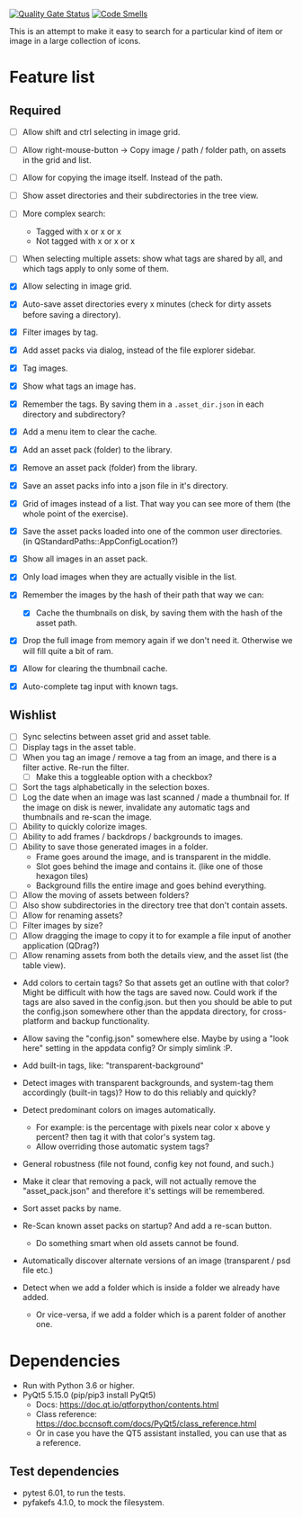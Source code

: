 [![Quality Gate Status](https://sonarcloud.io/api/project_badges/measure?project=Wcubed_asset_explorer&metric=alert_status)](https://sonarcloud.io/dashboard?id=Wcubed_asset_explorer)
[![Code Smells](https://sonarcloud.io/api/project_badges/measure?project=Wcubed_asset_explorer&metric=code_smells)](https://sonarcloud.io/project/issues?id=Wcubed_asset_explorer&resolved=false&types=CODE_SMELL)

This is an attempt to make it easy to search for a particular kind of item or image in a large collection of icons.

# Feature list
## Required

- [ ] Allow shift and ctrl selecting in image grid.
- [ ] Allow right-mouse-button -> Copy image / path / folder path, on assets in the grid and list.
- [ ] Allow for copying the image itself. Instead of the path.
- [ ] Show asset directories and their subdirectories in the tree view.
- [ ] More complex search:
  - Tagged with x or x or x
  - Not tagged with x or x or x
- [ ] When selecting multiple assets: show what tags are shared by all, and which tags apply to only some of them.


- [x] Allow selecting in image grid.
- [x] Auto-save asset directories every x minutes (check for dirty assets before saving a directory).
- [x] Filter images by tag.
- [x] Add asset packs via dialog, instead of the file explorer sidebar.
- [x] Tag images.
- [x] Show what tags an image has.
- [x] Remember the tags. By saving them in a `.asset_dir.json` in each directory and subdirectory?
- [x] Add a menu item to clear the cache.
- [x] Add an asset pack (folder) to the library.
- [x] Remove an asset pack (folder) from the library.
- [x] Save an asset packs info into a json file in it's directory.
- [x] Grid of images instead of a list. That way you can see more of them (the whole point of the exercise).
- [x] Save the asset packs loaded into one of the common user directories. (in QStandardPaths::AppConfigLocation?)
- [x] Show all images in an asset pack.
- [x] Only load images when they are actually visible in the list.
- [x] Remember the images by the hash of their path that way we can:
    - [x] Cache the thumbnails on disk, by saving them with the hash of the asset path.
- [x] Drop the full image from memory again if we don't need it. Otherwise we will fill quite a bit of ram.
- [x] Allow for clearing the thumbnail cache.
- [x] Auto-complete tag input with known tags.

## Wishlist
- [ ] Sync selectins between asset grid and asset table.
- [ ] Display tags in the asset table.
- [ ] When you tag an image / remove a tag from an image, and there is a filter active. Re-run the filter.
    - [ ] Make this a toggleable option with a checkbox?
- [ ] Sort the tags alphabetically in the selection boxes.
- [ ] Log the date when an image was last scanned / made a thumbnail for. If the image on disk is newer, invalidate
      any automatic tags and thumbnails and re-scan the image.
- [ ] Ability to quickly colorize images.
- [ ] Ability to add frames / backdrops / backgrounds to images.
- [ ] Ability to save those generated images in a folder.
    - Frame goes around the image, and is transparent in the middle.
    - Slot goes behind the image and contains it. (like one of those hexagon tiles)
    - Background fills the entire image and goes behind everything.
- [ ] Allow the moving of assets between folders?
- [ ] Also show subdirectories in the directory tree that don't contain assets.
- [ ] Allow for renaming assets?
- [ ] Filter images by size?
- [ ] Allow dragging the image to copy it to for example a file input of another application (QDrag?)
- [ ] Allow renaming assets from both the details view, and the asset list (the table view).
- Add colors to certain tags? So that assets get an outline with that color? Might be difficult with how the tags are saved now.
  Could work if the tags are also saved in the config.json. but then you should be able to put the config.json somewhere 
  other than the appdata directory, for cross-platform and backup functionality.
- Allow saving the "config.json" somewhere else. Maybe by using a "look here" setting in the appdata config?
  Or simply simlink :P.
  
- Add built-in tags, like: "transparent-background"
- Detect images with transparent backgrounds, and system-tag them accordingly (built-in tags)? How to do this reliably and quickly?
- Detect predominant colors on images automatically.
    - For example: is the percentage with pixels near color x above y percent? then tag it with that color's system tag.
    - Allow overriding those automatic system tags?
- General robustness (file not found, config key not found, and such.)
- Make it clear that removing a pack, will not actually remove the "asset_pack.json" and therefore it's settings will
  be remembered.
- Sort asset packs by name.
- Re-Scan known asset packs on startup? And add a re-scan button.
    - Do something smart when old assets cannot be found.
- Automatically discover alternate versions of an image (transparent / psd file etc.)
- Detect when we add a folder which is inside a folder we already have added.
    - Or vice-versa, if we add a folder which is a parent folder of another one.

# Dependencies

- Run with Python 3.6 or higher.
- PyQt5 5.15.0 (pip/pip3 install PyQt5)
    - Docs: https://doc.qt.io/qtforpython/contents.html
    - Class reference: https://doc.bccnsoft.com/docs/PyQt5/class_reference.html
    - Or in case you have the QT5 assistant installed, you can use that as a reference.

## Test dependencies
- pytest 6.01, to run the tests.
- pyfakefs 4.1.0, to mock the filesystem.